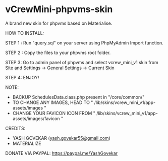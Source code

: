 # vCrewMini-phpvms-skin
A brand new skin for phpvms based on Materialise. 

HOW TO INSTALL:

STEP 1 :
Run "query.sql" on your server using PhpMyAdmin Import function.

STEP 2 :
Copy the files to your phpvms root folder.

STEP 3:
Go to admin panel of phpvms and select vcrew_mini_v1 skin from Site and Settings -> General Settings -> Current Skin

STEP 4:
ENJOY!

NOTE:
* BACKUP SchedulesData.class.php present in "/core/common/"
* TO CHANGE ANY IMAGES, HEAD TO " /lib/skins/vcrew_mini_v1/app-assets/images "
* CHANGE YOUR FAVICON ICON FROM " /lib/skins/vcrew_mini_v1/app-assets/images/favicon "

CREDITS:
* YASH GOVEKAR (yash.govekar55@gmail.com)
* MATERIALIZE

DONATE VIA PAYPAL:
https://paypal.me/YashGovekar


